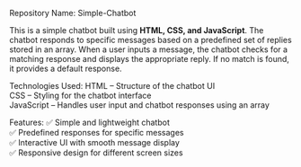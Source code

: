 Repository Name: Simple-Chatbot 

This is a simple chatbot built using **HTML, CSS, and JavaScript**. The chatbot responds to specific messages based on a predefined set of replies stored in an array. 
When a user inputs a message, the chatbot checks for a matching response and displays the appropriate reply. If no match is found, it provides a default response.  

Technologies Used:
HTML – Structure of the chatbot UI  
CSS – Styling for the chatbot interface  
JavaScript – Handles user input and chatbot responses using an array  

Features: 
✅ Simple and lightweight chatbot  
✅ Predefined responses for specific messages  
✅ Interactive UI with smooth message display  
✅ Responsive design for different screen sizes  

